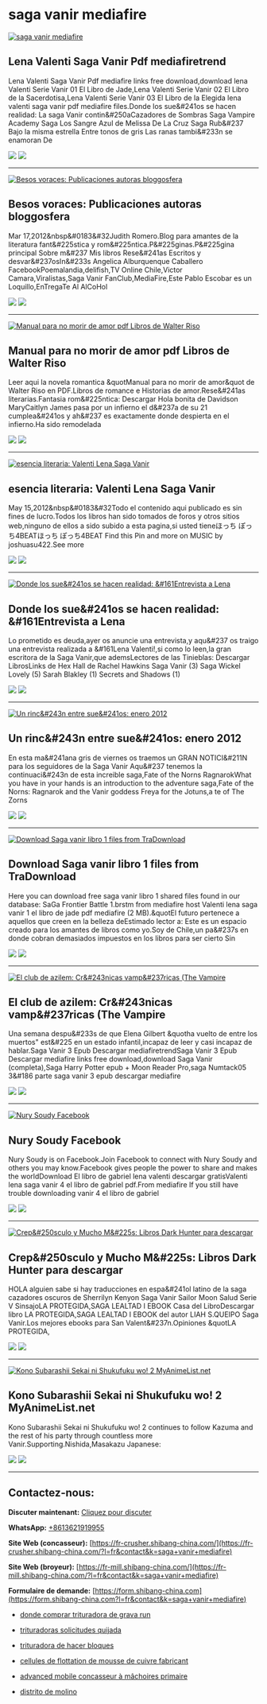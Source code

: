 # saga vanir mediafire

<a href="https://swt.shibang-china.com/?l=fr&img&k=saga+vanir+mediafire" target="_blank">![saga vanir mediafire](http://static.shibang-china.com/all-800x300/1266.jpg)</a>

## Lena Valenti Saga Vanir Pdf mediafiretrend
Lena Valenti Saga Vanir Pdf mediafire links free download,download lena Valenti Serie Vanir 01 El Libro de Jade,Lena Valenti Serie Vanir 02 El Libro de la Sacerdotisa,Lena Valenti Serie Vanir 03 El Libro de la Elegida lena valenti saga vanir pdf mediafire files.Donde los sue&#241os se hacen realidad: La saga Vanir contin&#250aCazadores de Sombras Saga Vampire Academy Saga Los Sangre Azul de Melissa De La Cruz Saga Rub&#237 Bajo la misma estrella Entre tonos de gris Las ranas tambi&#233n se enamoran De


<a href="https://whatsapp.shibangsoft.com/WhatsApp.php" target="_blank" title="WhatsApp">![](http://static.shibang-china.com/icon/whatsapp.png)</a> <a href="https://swt.shibang-china.com/?l=fr&icon&k=saga+vanir+mediafire" target="_blank">![](http://static.shibang-china.com/icon/chat-fr.png)</a>

---

<a href="https://swt.shibang-china.com/?l=fr&img&k=saga+vanir+mediafire" target="_blank">![Besos voraces: Publicaciones autoras bloggosfera](http://static.shibang-china.com/all-800x300/319.jpg)</a>

## Besos voraces: Publicaciones autoras bloggosfera
Mar 17,2012&nbsp&#0183&#32Judith Romero.Blog para amantes de la literatura fant&#225stica y rom&#225ntica.P&#225ginas.P&#225gina principal Sobre m&#237 Mis libros Rese&#241as Escritos y desvar&#237osIn&#233s Angelica Alburquenque Caballero FacebookPoemalandia,delifish,TV Online Chile,Victor Camara,Viralistas,Saga Vanir FanClub,MediaFire,Este Pablo Escobar es un Loquillo,EnTregaTe Al AlCoHol


<a href="https://whatsapp.shibangsoft.com/WhatsApp.php" target="_blank" title="WhatsApp">![](http://static.shibang-china.com/icon/whatsapp.png)</a> <a href="https://swt.shibang-china.com/?l=fr&icon&k=saga+vanir+mediafire" target="_blank">![](http://static.shibang-china.com/icon/chat-fr.png)</a>

---

<a href="https://swt.shibang-china.com/?l=fr&img&k=saga+vanir+mediafire" target="_blank">![Manual para no morir de amor pdf Libros de Walter Riso](http://static.shibang-china.com/all-800x300/663.jpg)</a>

## Manual para no morir de amor pdf Libros de Walter Riso
Leer aqui la novela romantica &quotManual para no morir de amor&quot de Walter Riso en PDF.Libros de romance e Historias de amor.Rese&#241as literarias.Fantasia rom&#225ntica: Descargar Hola bonita de Davidson MaryCaitlyn James pasa por un infierno el d&#237a de su 21 cumplea&#241os y ah&#237 es exactamente donde despierta en el infierno.Ha sido remodelada


<a href="https://whatsapp.shibangsoft.com/WhatsApp.php" target="_blank" title="WhatsApp">![](http://static.shibang-china.com/icon/whatsapp.png)</a> <a href="https://swt.shibang-china.com/?l=fr&icon&k=saga+vanir+mediafire" target="_blank">![](http://static.shibang-china.com/icon/chat-fr.png)</a>

---

<a href="https://swt.shibang-china.com/?l=fr&img&k=saga+vanir+mediafire" target="_blank">![esencia literaria: Valenti Lena Saga Vanir](http://static.shibang-china.com/all-800x300/1454.jpg)</a>

## esencia literaria: Valenti Lena Saga Vanir
May 15,2012&nbsp&#0183&#32Todo el contenido aqui publicado es sin fines de lucro.Todos los libros han sido tomados de foros y otros sitios web,ninguno de ellos a sido subido a esta pagina,si usted tieneほっち ぽっち4BEATほっち ぽっち4BEAT Find this Pin and more on MUSIC by joshuasu422.See more


<a href="https://whatsapp.shibangsoft.com/WhatsApp.php" target="_blank" title="WhatsApp">![](http://static.shibang-china.com/icon/whatsapp.png)</a> <a href="https://swt.shibang-china.com/?l=fr&icon&k=saga+vanir+mediafire" target="_blank">![](http://static.shibang-china.com/icon/chat-fr.png)</a>

---

<a href="https://swt.shibang-china.com/?l=fr&img&k=saga+vanir+mediafire" target="_blank">![Donde los sue&#241os se hacen realidad: &#161Entrevista a Lena](http://static.shibang-china.com/all-800x300/926.jpg)</a>

## Donde los sue&#241os se hacen realidad: &#161Entrevista a Lena
Lo prometido es deuda,ayer os anuncie una entrevista,y aqu&#237 os traigo una entrevista realizada a &#161Lena Valenti!,si como lo leen,la gran escritora de la Saga Vanir,que ademsLectores de las Tinieblas: Descargar LibrosLinks de Hex Hall de Rachel Hawkins Saga Vanir (3) Saga Wickel Lovely (5) Sarah Blakley (1) Secrets and Shadows (1)


<a href="https://whatsapp.shibangsoft.com/WhatsApp.php" target="_blank" title="WhatsApp">![](http://static.shibang-china.com/icon/whatsapp.png)</a> <a href="https://swt.shibang-china.com/?l=fr&icon&k=saga+vanir+mediafire" target="_blank">![](http://static.shibang-china.com/icon/chat-fr.png)</a>

---

<a href="https://swt.shibang-china.com/?l=fr&img&k=saga+vanir+mediafire" target="_blank">![Un rinc&#243n entre sue&#241os: enero 2012](http://static.shibang-china.com/all-800x300/768.jpg)</a>

## Un rinc&#243n entre sue&#241os: enero 2012
En esta ma&#241ana gris de viernes os traemos un GRAN NOTICI&#211N para los seguidores de la Saga Vanir Aqu&#237 tenemos la continuaci&#243n de esta increible saga,Fate of the Norns RagnarokWhat you have in your hands is an introduction to the adventure saga,Fate of the Norns: Ragnarok and the Vanir goddess Freya for the Jotuns,a te of The Zorns


<a href="https://whatsapp.shibangsoft.com/WhatsApp.php" target="_blank" title="WhatsApp">![](http://static.shibang-china.com/icon/whatsapp.png)</a> <a href="https://swt.shibang-china.com/?l=fr&icon&k=saga+vanir+mediafire" target="_blank">![](http://static.shibang-china.com/icon/chat-fr.png)</a>

---

<a href="https://swt.shibang-china.com/?l=fr&img&k=saga+vanir+mediafire" target="_blank">![Download Saga vanir libro 1 files from TraDownload](http://static.shibang-china.com/all-800x300/606.jpg)</a>

## Download Saga vanir libro 1 files from TraDownload
Here you can download free saga vanir libro 1 shared files found in our database: SaGa Frontier Battle 1.brstm from mediafire host Valenti lena saga vanir 1 el libro de jade pdf mediafire (2 MB).&quotEl futuro pertenece a aquellos que creen en la belleza deEstimado lector a: Este es un espacio creado para los amantes de libros como yo.Soy de Chile,un pa&#237s en donde cobran demasiados impuestos en los libros para ser cierto Sin


<a href="https://whatsapp.shibangsoft.com/WhatsApp.php" target="_blank" title="WhatsApp">![](http://static.shibang-china.com/icon/whatsapp.png)</a> <a href="https://swt.shibang-china.com/?l=fr&icon&k=saga+vanir+mediafire" target="_blank">![](http://static.shibang-china.com/icon/chat-fr.png)</a>

---

<a href="https://swt.shibang-china.com/?l=fr&img&k=saga+vanir+mediafire" target="_blank">![El club de azilem: Cr&#243nicas vamp&#237ricas (The Vampire](http://static.shibang-china.com/all-800x300/877.jpg)</a>

## El club de azilem: Cr&#243nicas vamp&#237ricas (The Vampire
Una semana despu&#233s de que Elena Gilbert &quotha vuelto de entre los muertos" est&#225 en un estado infantil,incapaz de leer y casi incapaz de hablar.Saga Vanir 3 Epub Descargar mediafiretrendSaga Vanir 3 Epub Descargar mediafire links free download,download Saga Vanir (completa),Saga Harry Potter epub + Moon Reader Pro,saga Numtack05 3&#186 parte saga vanir 3 epub descargar mediafire


<a href="https://whatsapp.shibangsoft.com/WhatsApp.php" target="_blank" title="WhatsApp">![](http://static.shibang-china.com/icon/whatsapp.png)</a> <a href="https://swt.shibang-china.com/?l=fr&icon&k=saga+vanir+mediafire" target="_blank">![](http://static.shibang-china.com/icon/chat-fr.png)</a>

---

<a href="https://swt.shibang-china.com/?l=fr&img&k=saga+vanir+mediafire" target="_blank">![Nury Soudy Facebook](http://static.shibang-china.com/all-800x300/1207.jpg)</a>

## Nury Soudy Facebook
Nury Soudy is on Facebook.Join Facebook to connect with Nury Soudy and others you may know.Facebook gives people the power to share and makes the worldDownload El libro de gabriel lena valenti descargar gratisValenti lena saga vanir 4 el libro de gabriel pdf.From mediafire If you still have trouble downloading vanir 4 el libro de gabriel


<a href="https://whatsapp.shibangsoft.com/WhatsApp.php" target="_blank" title="WhatsApp">![](http://static.shibang-china.com/icon/whatsapp.png)</a> <a href="https://swt.shibang-china.com/?l=fr&icon&k=saga+vanir+mediafire" target="_blank">![](http://static.shibang-china.com/icon/chat-fr.png)</a>

---

<a href="https://swt.shibang-china.com/?l=fr&img&k=saga+vanir+mediafire" target="_blank">![Crep&#250sculo y Mucho M&#225s: Libros Dark Hunter para descargar](http://static.shibang-china.com/all-800x300/1051.jpg)</a>

## Crep&#250sculo y Mucho M&#225s: Libros Dark Hunter para descargar
HOLA alguien sabe si hay traducciones en espa&#241ol latino de la saga cazadores oscuros de Sherrilyn Kenyon Saga Vanir Sailor Moon Salud Serie V SinsajoLA PROTEGIDA,SAGA LEALTAD I EBOOK Casa del LibroDescargar libro LA PROTEGIDA,SAGA LEALTAD I EBOOK del autor LIAH S.QUEIPO Saga Vanir.Los mejores ebooks para San Valent&#237n.Opiniones &quotLA PROTEGIDA,


<a href="https://whatsapp.shibangsoft.com/WhatsApp.php" target="_blank" title="WhatsApp">![](http://static.shibang-china.com/icon/whatsapp.png)</a> <a href="https://swt.shibang-china.com/?l=fr&icon&k=saga+vanir+mediafire" target="_blank">![](http://static.shibang-china.com/icon/chat-fr.png)</a>

---

<a href="https://swt.shibang-china.com/?l=fr&img&k=saga+vanir+mediafire" target="_blank">![Kono Subarashii Sekai ni Shukufuku wo! 2 MyAnimeList.net](http://static.shibang-china.com/all-800x300/1524.jpg)</a>

## Kono Subarashii Sekai ni Shukufuku wo! 2 MyAnimeList.net
Kono Subarashii Sekai ni Shukufuku wo! 2 continues to follow Kazuma and the rest of his party through countless more Vanir.Supporting.Nishida,Masakazu Japanese:

<a href="https://whatsapp.shibangsoft.com/WhatsApp.php" target="_blank" title="WhatsApp">![](http://static.shibang-china.com/icon/whatsapp.png)</a> <a href="https://swt.shibang-china.com/?l=fr&icon&k=saga+vanir+mediafire" target="_blank">![](http://static.shibang-china.com/icon/chat-fr.png)</a>

---
## Contactez-nous:

**Discuter maintenant:** [Cliquez pour discuter](https://swt.shibang-china.com?l=fr&contact&k=saga+vanir+mediafire)

**WhatsApp:**  [+8613621919955](https://whatsapp.shibangsoft.com/WhatsApp.php)

**Site Web (concasseur):** [https://fr-crusher.shibang-china.com/](https://fr-crusher.shibang-china.com/?l=fr&contact&k=saga+vanir+mediafire)

**Site Web (broyeur):** [https://fr-mill.shibang-china.com/](https://fr-mill.shibang-china.com/?l=fr&contact&k=saga+vanir+mediafire)

**Formulaire de demande:** [https://form.shibang-china.com](https://form.shibang-china.com?l=fr&contact&k=saga+vanir+mediafire)

* [donde comprar trituradora de grava run](../64/donde%20comprar%20trituradora%20de%20grava%20run.md)

* [trituradoras solicitudes quijada](../63/trituradoras%20solicitudes%20quijada.md)

* [trituradora de hacer bloques](../62/trituradora%20de%20hacer%20bloques.md)

* [cellules de flottation de mousse de cuivre fabricant](../65/cellules%20de%20flottation%20de%20mousse%20de%20cuivre%20fabricant.md)

* [advanced mobile concasseur à mâchoires primaire](../61/advanced%20mobile%20concasseur%20%C3%A0%20m%C3%A2choires%20primaire.md)

* [distrito de molino](../64/distrito%20de%20molino.md)